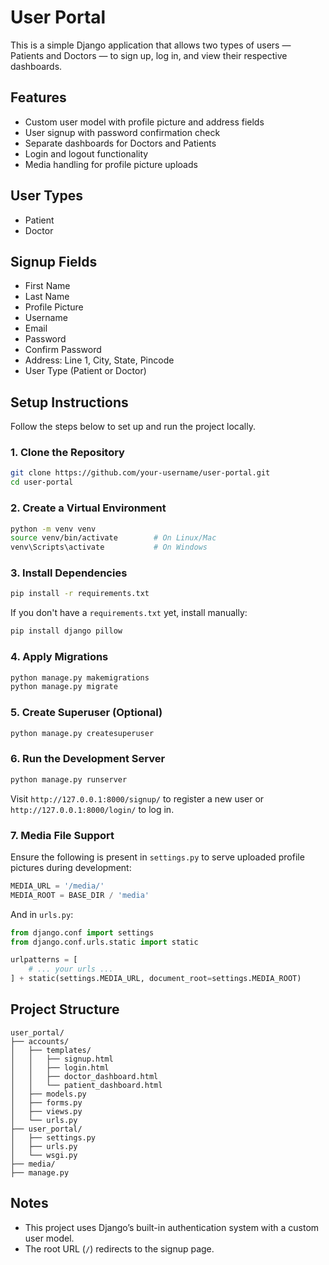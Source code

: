 # User Portal

This is a simple Django application that allows two types of users — Patients and Doctors — to sign up, log in, and view their respective dashboards.

## Features

- Custom user model with profile picture and address fields
- User signup with password confirmation check
- Separate dashboards for Doctors and Patients
- Login and logout functionality
- Media handling for profile picture uploads

## User Types

- Patient
- Doctor

## Signup Fields

- First Name
- Last Name
- Profile Picture
- Username
- Email
- Password
- Confirm Password
- Address: Line 1, City, State, Pincode
- User Type (Patient or Doctor)

## Setup Instructions

Follow the steps below to set up and run the project locally.

### 1. Clone the Repository

```bash
git clone https://github.com/your-username/user-portal.git
cd user-portal
```

### 2. Create a Virtual Environment

```bash
python -m venv venv
source venv/bin/activate        # On Linux/Mac
venv\Scripts\activate           # On Windows
```

### 3. Install Dependencies

```bash
pip install -r requirements.txt
```

If you don't have a `requirements.txt` yet, install manually:

```bash
pip install django pillow
```

### 4. Apply Migrations

```bash
python manage.py makemigrations
python manage.py migrate
```

### 5. Create Superuser (Optional)

```bash
python manage.py createsuperuser
```

### 6. Run the Development Server

```bash
python manage.py runserver
```

Visit `http://127.0.0.1:8000/signup/` to register a new user or `http://127.0.0.1:8000/login/` to log in.

### 7. Media File Support

Ensure the following is present in `settings.py` to serve uploaded profile pictures during development:

```python
MEDIA_URL = '/media/'
MEDIA_ROOT = BASE_DIR / 'media'
```

And in `urls.py`:

```python
from django.conf import settings
from django.conf.urls.static import static

urlpatterns = [
    # ... your urls ...
] + static(settings.MEDIA_URL, document_root=settings.MEDIA_ROOT)
```

## Project Structure

```
user_portal/
├── accounts/
│   ├── templates/
│   │   ├── signup.html
│   │   ├── login.html
│   │   ├── doctor_dashboard.html
│   │   └── patient_dashboard.html
│   ├── models.py
│   ├── forms.py
│   ├── views.py
│   └── urls.py
├── user_portal/
│   ├── settings.py
│   ├── urls.py
│   └── wsgi.py
├── media/
├── manage.py
```

## Notes

- This project uses Django’s built-in authentication system with a custom user model.
- The root URL (`/`) redirects to the signup page.
